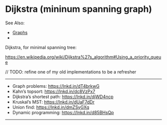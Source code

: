 # Dijkstra (mininum spanning graph)

See Also:
   - [Graphs](Graphics.md)
   - 

Dijkstra, for minimal spanning tree:

https://en.wikipedia.org/wiki/Dijkstra%27s_algorithm#Using_a_priority_queue

// TODO: refine one of my old implementations to be a refresher

---

- Graph problems: https://lnkd.in/dT4brkwG
- Kahn’s topsort: https://lnkd.in/dc8VzPx7
- Dijkstra’s shortest path: https://lnkd.in/djWD4ncp
- Kruskal’s MST: https://lnkd.in/dUaF7dDr
- Union find: https://lnkd.in/dmZSyGXq
- Dynamic programming: https://lnkd.in/d85BHsQp

---
